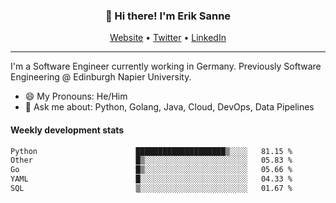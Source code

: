 <h3 align="center">👋 Hi there! I'm Erik Sanne</h3>
<p align="center">
  <a href="https://eriksanne.com">Website</a> •
  <a href="https://twitter.com/ErikKonradSanne">Twitter</a> •
  <a href="https://www.linkedin.com/in/eriksanne/">LinkedIn</a>
</p>

---
I'm a Software Engineer currently working in Germany. Previously Software Engineering @ Edinburgh Napier University.

- 😄 My Pronouns: He/Him
- 💬 Ask me about: Python, Golang, Java, Cloud, DevOps, Data Pipelines

<h4>Weekly development stats</h4>
<!--START_SECTION:waka-->

```txt
Python                      ████████████████████▒░░░░   81.15 %
Other                       █▒░░░░░░░░░░░░░░░░░░░░░░░   05.83 %
Go                          █▒░░░░░░░░░░░░░░░░░░░░░░░   05.66 %
YAML                        █░░░░░░░░░░░░░░░░░░░░░░░░   04.33 %
SQL                         ▒░░░░░░░░░░░░░░░░░░░░░░░░   01.67 %
```

<!--END_SECTION:waka-->
